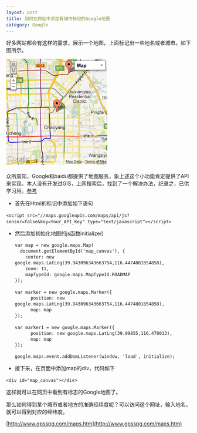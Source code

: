 ```yaml
---
layout: post
title: 如何在网站中添加有城市标记的Google地图
category: Google
---
```


好多网站都会有这样的需求，展示一个地图，上面标记出一些地名或者城市。如下图所示。

![map_id](/images/map.png)

众所周知，Google和baidu都提供了地图服务，象上述这个小功能肯定提供了API来实现。本人没有开发过GIS，上网搜索后，找到了一个解决办法，纪录之，已供学习用。[参考](https://developers.google.com/maps/articles/v2tov3?hl=en)


+ 首先在Html的<head>标记中添加如下语句


`<script src="//maps.googleapis.com/maps/api/js?sensor=false&key=Your_API_Key" type="text/javascript"></script>`

+ 然后添加初始化地图的js函数initialize()

      var map = new google.maps.Map(
        document.getElementById('map_canvas'), {
          center: new google.maps.LatLng(39.943096343663754,116.4474801854858),
          zoom: 11,
          mapTypeId: google.maps.MapTypeId.ROADMAP
      });

      var marker = new google.maps.Marker({
            position: new google.maps.LatLng(39.943096343663754,116.4474801854858),
            map: map
      });

      var marker1 = new google.maps.Marker({
            position: new google.maps.LatLng(39.99855,116.470013),
            map: map
      });

	`google.maps.event.addDomListener(window, 'load', initialize);`


+ 接下来，在页面中添加map的div，代码如下

`<div id="map_canvas"></div>`

这样就可以在网页中看到有标志的Google地图了。


那么如何得到某个城市或者地方的准确经纬度呢？可以访问这个网址，输入地名，就可以得到对应的经纬度。


[http://www.gpsspg.com/maps.htm](http://www.gpsspg.com/maps.htm)